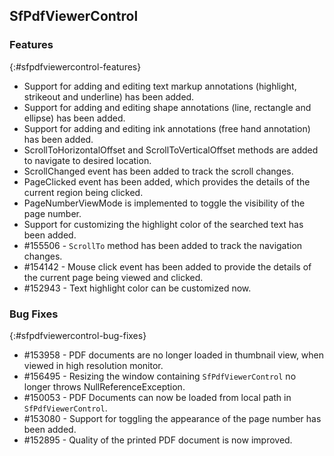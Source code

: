 ## SfPdfViewerControl

### Features
{:#sfpdfviewercontrol-features}

* Support for adding and editing text markup annotations (highlight, strikeout and underline) has been added.
* Support for adding and editing shape annotations (line, rectangle and ellipse) has been added.
* Support for adding and editing ink annotations (free hand annotation) has been added.
* ScrollToHorizontalOffset and ScrollToVerticalOffset methods are added to navigate to desired location.
* ScrollChanged event has been added to track the scroll changes.
* PageClicked event has been added, which provides the details of the current region being clicked.
* PageNumberViewMode is implemented to toggle the visibility of the page number.
* Support for customizing the highlight color of the searched text has been added.
* \#155506 - `ScrollTo` method has been added to track the navigation changes.
* \#154142 - Mouse click event has been added to provide the details of the current page being viewed and clicked.
* \#152943 - Text highlight color can be customized now.

### Bug Fixes
{:#sfpdfviewercontrol-bug-fixes}

* \#153958 - PDF documents are no longer loaded in thumbnail view, when viewed in high resolution monitor.
* \#156495 - Resizing the window containing `SfPdfViewerControl` no longer throws NullReferenceException.
* \#150053 - PDF Documents can now be loaded from local path in `SfPdfViewerControl`.
* \#153080 - Support for toggling the appearance of the page number has been added.
* \#152895 - Quality of the printed PDF document is now improved.